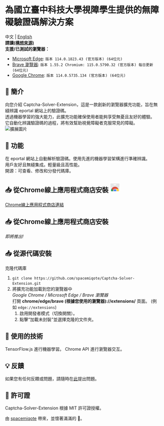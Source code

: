 # 為國立臺中科技大學視障學生提供的無障礙驗證碼解決方案
中文 | [English](README.md)  
__請讀[(構想來源)](https://www.enable.org.tw/news/detailType3/603)__  
__支援/已測試的瀏覽器：__
* [Microsoft Edge](https://www.microsoft.com/en-us/edge/download?form=MA13FJ&ch): `版本 114.0.1823.43 (官方版本) (64位元)`
* [Brave 瀏覽器](https://brave.com/): `版本 1.55.2 Chromium: 115.0.5790.32 (官方版本) 每日更新 (64位元)`
* [Google Chrome](https://www.google.com/chrome/): `版本 114.0.5735.134 (官方版本) (64位元)`

## 🚀 簡介
向您介紹 Captcha-Solver-Extension，這是一款創新的瀏覽器擴充功能，旨在無縫辨識 eportal 網站上的驗證碼。  
透過機器學習的強大能力，此擴充功能確保使用者能夠享受無憂且友好的體驗。  
它自動化辨識驗證碼的過程，將有效幫助視覺障礙者克服常見的障礙。  
![擴展圖片](https://raw.githubusercontent.com/spacemiqote/Captcha-Solver-Extension/main/extension.png)

## 🌟 功能
在 eportal 網站上自動解析驗證碼。使用先進的機器學習架構進行準確辨識。  
用戶友好且無縫集成。輕量級且高性能。  
開源：可查看、修改和分發代碼庫。

## 📥 從Chrome線上應用程式商店安裝 ![Chrome線上應用程式商店](ChromeWebStore.png)
[Chrome線上應用程式商店連結](https://chrome.google.com/webstore/detail/%E5%8F%B0%E4%B8%AD%E7%A7%91%E6%8A%80%E5%A4%A7%E5%AD%B8%E8%A6%96%E9%9A%9C%E9%A9%97%E8%AD%89%E7%A2%BC%E8%A7%A3%E6%B1%BA%E6%96%B9%E6%A1%88/lmnflgkjkcfefgldfgjaecohagjbmaep)

## 📥 從Chrome線上應用程式商店安裝
*即將推出!*

## 📥 從源代碼安裝
克隆代碼庫
1. `git clone https://github.com/spacemiqote/Captcha-Solver-Extension.git`
2. 將擴充功能加載到您的瀏覽器中  
  *Google Chrome / Microsoft Edge / Brave 瀏覽器*  
  打開 __chrome/edge/brave (根據您使用的瀏覽器)://extensions/__ 頁面。 (例如 `edge://extensions`)  
    1. 啟用開發者模式（切換開關）。
    2. 點擊“加載未封裝”並選擇克隆的文件夾。

## 🤖 使用的技術
TensorFlow.js 進行機器學習。
Chrome API 進行瀏覽器交互。

## 💡 反饋
如果您有任何反饋或問題，請隨時在[此](https://github.com/spacemiqote/Captcha-Solver-Extension/issues)提出問題。

## 📜 許可證
Captcha-Solver-Extension 根據 MIT 許可證授權。

由 [spacemiqote](https://github.com/spacemiqote) 帶來，並懷著滿滿的 💜。
